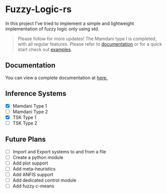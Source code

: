 # Fuzzy-Logic-rs

In this project I've tried to implement a simple and lightweight implementation of fuzzy logic only using std.

> Please follow for more updates!
> The Mamdani type I is completed, with all regular features. Please refer to [documentation](https://mechaneurons.github.io/fuzzy-logic-rs/docs/doc1/) or for a quick start check out [examples](https://mechaneurons.github.io/fuzzy-logic-rs/examples/speed_control/).

## Documentation

You can view a complete documentation at [here.](https://mechaneurons.github.io/fuzzy-logic-rs/)

## Inference Systems

* [x] Mamdani Type 1
* [ ] Mamdani Type 2
* [x] TSK Type 1
* [ ] TSK Type 2

## Future Plans

* [ ] Import and Export systems to and from a file
* [ ] Create a python module
* [ ] Add plot support
* [ ] Add meta-heuristics
* [ ] Add ANFIS support
* [ ] Add dedicated control module
* [ ] Add fuzzy c-means
